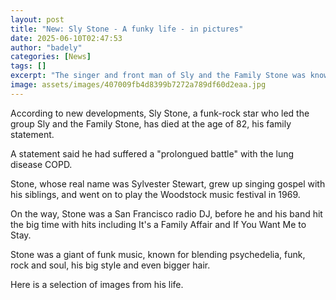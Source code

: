 ```yaml
---
layout: post
title: "New: Sly Stone - A funky life - in pictures"
date: 2025-06-10T02:47:53
author: "badely"
categories: [News]
tags: []
excerpt: "The singer and front man of Sly and the Family Stone was known for his big style and even bigger hair."
image: assets/images/407009fb4d8399b7272a789df60d2eaa.jpg
---
```


According to new developments, Sly Stone, a funk-rock star who led the group Sly and the Family Stone, has died at the age of 82, his family statement.

A statement said he had suffered a "prolongued battle" with the lung disease COPD. 

Stone, whose real name was Sylvester Stewart, grew up singing gospel with his siblings, and went on to play the Woodstock music festival in 1969. 

On the way, Stone was a San Francisco radio DJ, before he and his band hit the big time with hits including It's a Family Affair and If You Want Me to Stay. 

Stone was a giant of funk music, known for blending psychedelia, funk, rock and soul, his big style and even bigger hair. 

Here is a selection of images from his life. 

